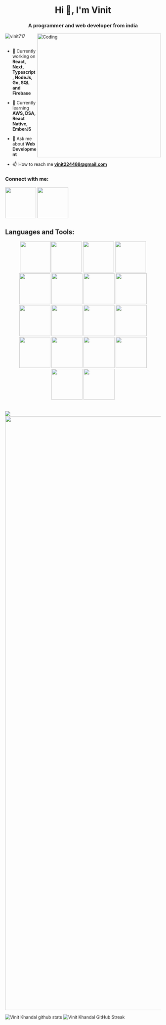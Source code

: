 <h1 align="center">Hi 👋, I'm Vinit</h1>
<h3 align="center">A programmer and web developer from india</h3>
<!-- <img align="right" alt="Coding" width="400" src="https://creativelogo.in/wp-content/uploads/2020/01/1-1.gif"> -->
<img align="right" src="https://user-images.githubusercontent.com/74038190/212750672-2f3f2b50-c84f-4ed8-a60a-849ae69ff9df.gif" alt="Coding" width="400"/> 

<p align="left"> <img src="https://komarev.com/ghpvc/?username=vinit717&label=Profile%20views&color=0e75b6&style=flat" alt="vinit717" /> 
  <br><br>
  
- 🔭 Currently working on **React, Next, Typescript, NodeJs, Go, SQL and Firebase**

- 🌱 Currently learning **AWS, DSA, React Native, EmberJS**

- 💬 Ask me about **Web Development** 

- 📫 How to reach me  **vinit224488@gmail.com**

  </p>


<h3 align="left">Connect with me:</h3>
<p align="left">
<a href="https://linkedin.com/in/vinit-khandal-512b17202" target="_blank"><img src="https://user-images.githubusercontent.com/74038190/235294011-b8074c31-9097-4a65-a594-4151b58743a8.gif" width="100"></a>
<a href="https://twitter.com/Vinit717" target="_blank"><img src="https://user-images.githubusercontent.com/74038190/235294012-0a55e343-37ad-4b0f-924f-c8431d9d2483.gif" width="100"></a>
</p>


## Languages and Tools:
<div align="center">
<img src="https://user-images.githubusercontent.com/74038190/212257454-16e3712e-945a-4ca2-b238-408ad0bf87e6.gif" width="100"><img src="https://user-images.githubusercontent.com/74038190/212257472-08e52665-c503-4bd9-aa20-f5a4dae769b5.gif" width="100">
<img src="https://user-images.githubusercontent.com/74038190/212257468-1e9a91f1-b626-4baa-b15d-5c385dfa7ed2.gif" width="100">
<img src="https://user-images.githubusercontent.com/74038190/212257465-7ce8d493-cac5-494e-982a-5a9deb852c4b.gif" width="100">
<img src="https://user-images.githubusercontent.com/74038190/212257463-4d082cb4-7483-4eaf-bc25-6dde2628aabd.gif" width="100">
<img src="https://user-images.githubusercontent.com/74038190/212257460-738ff738-247f-4445-a718-cdd0ca76e2db.gif" width="100">
<img src="https://user-images.githubusercontent.com/74038190/212257467-871d32b7-e401-42e8-a166-fcfd7baa4c6b.gif" width="100">
<img src="https://user-images.githubusercontent.com/74038190/212281756-450d3ffa-9335-4b98-a965-db8a18fee927.gif" width="100">
<img src="https://user-images.githubusercontent.com/74038190/212280805-9bcb336b-8c55-46a8-abf8-ff286ab55472.gif" width="100">
<!-- <img src="https://user-images.githubusercontent.com/74038190/212280823-79088828-a258-4a4d-8d6c-96315d5a07af.gif" width="100"> -->
<!-- <img src="https://user-images.githubusercontent.com/74038190/212281763-e6ecd7ef-c4aa-45b6-a97c-f33f6bb592bd.gif" width="100"> -->
<img src="https://user-images.githubusercontent.com/74038190/212281775-b468df30-4edc-4bf8-a4ee-f52e1aaddc86.gif" width="100">
<!-- <img src="https://user-images.githubusercontent.com/74038190/212281780-0afd9616-8310-46e9-a898-c4f5269f1387.gif" width="100"> -->
  
<img src="https://github.com/Anmol-Baranwal/Cool-GIFs-For-GitHub/assets/74038190/1a797f46-efe4-41e6-9e75-5303e1bbcbfa" width="100"> 
<img src="https://github.com/Anmol-Baranwal/Cool-GIFs-For-GitHub/assets/74038190/29fd6286-4e7b-4d6c-818f-c4765d5e39a9" width="100">
<img src="https://github.com/Anmol-Baranwal/Cool-GIFs-For-GitHub/assets/74038190/67f477ed-6624-42da-99f0-1a7b1a16eecb" width="100">
<img src="https://github.com/Anmol-Baranwal/Cool-GIFs-For-GitHub/assets/74038190/3c16d4f2-b757-4c70-8f42-43d5dddd2c36" width="100">
<img src="https://github.com/Anmol-Baranwal/Cool-GIFs-For-GitHub/assets/74038190/3fb2cdf6-8920-462e-87a4-95af376418aa" width="100">
<img src="https://github.com/Anmol-Baranwal/Cool-GIFs-For-GitHub/assets/74038190/de038172-e903-4951-926c-755878deb0b4" width="100">
<img src="https://github.com/Anmol-Baranwal/Cool-GIFs-For-GitHub/assets/74038190/398b19b1-9aae-4c1f-8bc0-d172a2c08d68" width="100">
<img src="https://github.com/Anmol-Baranwal/Cool-GIFs-For-GitHub/assets/74038190/e0d299f2-767c-4c21-bd49-90f2a19f1a78" width="100">
</div>
<br><br> 

<!--- ------------------------------------------------------------------------------------------------------------------------------------------------------ -->
<!--- -- Activity Graph ------------------------------------------------------------------------------------------------------------------------------------ -->
<!--- ------------------------------------------------------------------------------------------------------------------------------------------------------ -->


<img src="https://github-readme-activity-graph.vercel.app/graph?username=vinit717&bg_color=161b22&color=ffffff&line=d5d5d5&point=a76c6c&area=true&hide_border=true&hide_title=true" />

<img src="https://www.animatedimages.org/data/media/562/animated-line-image-0184.gif" width="1920" />

<!--- ------------------------------------------------------------------------------------------------------------------------------------------------------ -->
<!--- -- GitHub Stats ------------------------------------------------------------------------------------------------------------------------------------ -->
<!--- ------------------------------------------------------------------------------------------------------------------------------------------------------ -->

![Vinit Khandal github stats](https://github-readme-stats.vercel.app/api?username=vinit717\&rank_icon=percentile&show_icons=true&theme=tokyonight&show=reviews&bg_color=fff&title_color=0a1931&icon_color=0a1931&text_color=0A0209&border_color=0A0209&border_radius=8) ![Vinit Khandal GitHub Streak](https://github-readme-streak-stats.herokuapp.com/?user=vinit717&theme=tokyonight&theme=icegray&border_radius=8)
